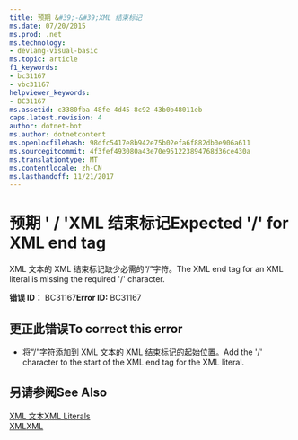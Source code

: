 ```yaml
---
title: 预期 &#39;-&#39;XML 结束标记
ms.date: 07/20/2015
ms.prod: .net
ms.technology:
- devlang-visual-basic
ms.topic: article
f1_keywords:
- bc31167
- vbc31167
helpviewer_keywords:
- BC31167
ms.assetid: c3380fba-48fe-4d45-8c92-43b0b48011eb
caps.latest.revision: 4
author: dotnet-bot
ms.author: dotnetcontent
ms.openlocfilehash: 98dfc5417e8b942e75b02efa6f882db0e906a611
ms.sourcegitcommit: 4f3fef493080a43e70e951223894768d36ce430a
ms.translationtype: MT
ms.contentlocale: zh-CN
ms.lasthandoff: 11/21/2017
---
```

# <a name="expected-3939-for-xml-end-tag"></a><span data-ttu-id="09870-102">预期 &#39; / &#39;XML 结束标记</span><span class="sxs-lookup"><span data-stu-id="09870-102">Expected &#39;/&#39; for XML end tag</span></span>
<span data-ttu-id="09870-103">XML 文本的 XML 结束标记缺少必需的“/”字符。</span><span class="sxs-lookup"><span data-stu-id="09870-103">The XML end tag for an XML literal is missing the required '/' character.</span></span>  
  
 <span data-ttu-id="09870-104">**错误 ID：** BC31167</span><span class="sxs-lookup"><span data-stu-id="09870-104">**Error ID:** BC31167</span></span>  
  
## <a name="to-correct-this-error"></a><span data-ttu-id="09870-105">更正此错误</span><span class="sxs-lookup"><span data-stu-id="09870-105">To correct this error</span></span>  
  
-   <span data-ttu-id="09870-106">将“/”字符添加到 XML 文本的 XML 结束标记的起始位置。</span><span class="sxs-lookup"><span data-stu-id="09870-106">Add the '/' character to the start of the XML end tag for the XML literal.</span></span>  
  
## <a name="see-also"></a><span data-ttu-id="09870-107">另请参阅</span><span class="sxs-lookup"><span data-stu-id="09870-107">See Also</span></span>  
 [<span data-ttu-id="09870-108">XML 文本</span><span class="sxs-lookup"><span data-stu-id="09870-108">XML Literals</span></span>](../../visual-basic/language-reference/xml-literals/index.md)  
 [<span data-ttu-id="09870-109">XML</span><span class="sxs-lookup"><span data-stu-id="09870-109">XML</span></span>](../../visual-basic/programming-guide/language-features/xml/index.md)
